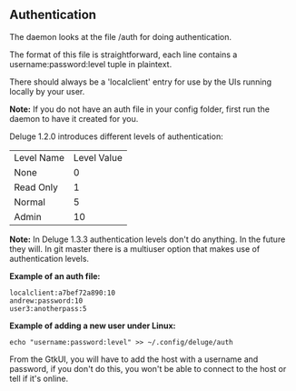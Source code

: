 ## Authentication
The daemon looks at the file [<config folder>](http://dev.deluge-torrent.org/wiki/Faq#where-does-deluge-store-its-settingsconfig)/auth for doing authentication.

The format of this file is straightforward, each line contains a username:password:level tuple in plaintext.

There should always be a 'localclient' entry for use by the UIs running locally by your user.

**Note:**
If you do not have an auth file in your config folder, first run the daemon to have it created for you.

Deluge 1.2.0 introduces different levels of authentication:

|            |             |
|------------|-------------|
| Level Name | Level Value |
| None | 0 |
| Read Only | 1 |
| Normal | 5 |
| Admin | 10 |

**Note:**
In Deluge 1.3.3 authentication levels don't do anything. In the future they will.
In git master there is a multiuser option that makes use of authentication levels.

**Example of an auth file:**

```
localclient:a7bef72a890:10
andrew:password:10
user3:anotherpass:5
```
**Example of adding a new user under Linux:**

```
echo "username:password:level" >> ~/.config/deluge/auth
```

From the GtkUI, you will have to add the host with a username and password, if you don't do this, you won't be able to connect to the host or tell if it's online.